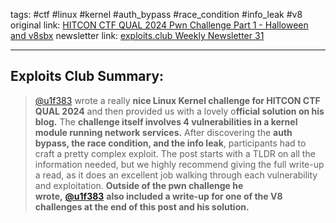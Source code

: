 tags: #ctf #linux #kernel #auth_bypass #race_condition #info_leak #v8
original link: [HITCON CTF QUAL 2024 Pwn Challenge Part 1 - Halloween and v8sbx](https://u1f383.github.io/ctf/2024/07/16/hitcon-ctf-qual-2024-pwn-challenge-part-1-halloween-and-v8sbx.html?ref=blog.exploits.club)
newsletter link: [exploits.club Weekly Newsletter 31](https://blog.exploits.club/exploits-club-weekly-newsletter-31/)

---
## Exploits Club Summary:
> [@u1f383](https://x.com/u1f383?ref=blog.exploits.club) wrote a really **nice Linux Kernel challenge for HITCON CTF QUAL 2024** and then provided us with a lovely o**fficial solution on his blog.** The **challenge itself involves 4 vulnerabilities in a kernel module running network services.** After discovering the **auth bypass, the race condition, and the info leak**, participants had to craft a pretty complex exploit. The post starts with a TLDR on all the information needed, but we highly recommend giving the full write-up a read, as it does an excellent job walking through each vulnerability and exploitation. **Outside of the pwn challenge he wrote,** [**@u1f383**](https://x.com/u1f383?ref=blog.exploits.club) **also included a write-up for one of the V8 challenges at the end of this post and his solution.** 